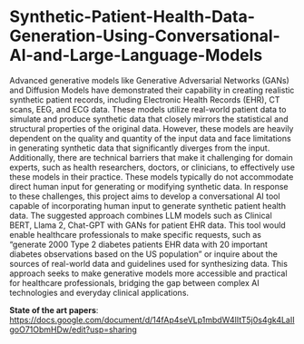 # Synthetic-Patient-Health-Data-Generation-Using-Conversational-AI-and-Large-Language-Models

Advanced generative models like Generative Adversarial Networks (GANs) and Diffusion Models have
demonstrated their capability in creating realistic synthetic patient records, including Electronic Health
Records (EHR), CT scans, EEG, and ECG data. These models utilize real-world patient data to simulate and
produce synthetic data that closely mirrors the statistical and structural properties of the original data.
However, these models are heavily dependent on the quality and quantity of the input data and face
limitations in generating synthetic data that significantly diverges from the input. Additionally, there are
technical barriers that make it challenging for domain experts, such as health researchers, doctors, or
clinicians, to effectively use these models in their practice. These models typically do not accommodate
direct human input for generating or modifying synthetic data.
In response to these challenges, this project aims to develop a conversational AI tool capable of
incorporating human input to generate synthetic patient health data. The suggested approach combines
LLM models such as Clinical BERT, Llama 2, Chat-GPT with GANs for patient EHR data. This tool would enable
healthcare professionals to make specific requests, such as “generate 2000 Type 2 diabetes patients EHR
data with 20 important diabetes observations based on the US population” or inquire about the sources of
real-world data and guidelines used for synthesizing data. This approach seeks to make generative models
more accessible and practical for healthcare professionals, bridging the gap between complex AI
technologies and everyday clinical applications.

**State of the art papers**: https://docs.google.com/document/d/14fAp4seVLp1mbdW4lItT5j0s4gk4LaIIgoO71ObmHDw/edit?usp=sharing
